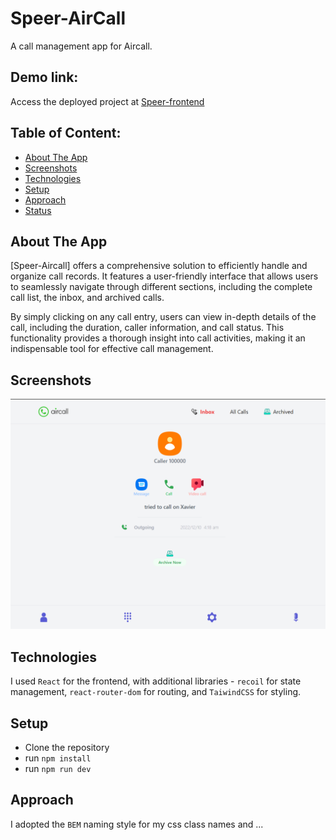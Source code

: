 # Speer-AirCall
A call management app for Aircall.

## Demo link:
Access the deployed project at [Speer-frontend](https://speertechnologies-frontend.vercel.app/)

## Table of Content:

- [About The App](#about-the-app)
- [Screenshots](#screenshots)
- [Technologies](#technologies)
- [Setup](#setup)
- [Approach](#approach)
- [Status](#status)

## About The App
[Speer-Aircall] offers a comprehensive solution to efficiently handle and organize call records. It features a user-friendly interface that allows users to seamlessly navigate through different sections, including the complete call list, the inbox, and archived calls. 

By simply clicking on any call entry, users can view in-depth details of the call, including the duration, caller information, and call status. This functionality provides a thorough insight into call activities, making it an indispensable tool for effective call management.

## Screenshots

![CallDetails-Desktop](src/assets/detailsDesktop.png)


## Technologies
I used `React` for the frontend, with additional libraries - `recoil` for state management, `react-router-dom` for routing, and `TaiwindCSS` for styling.

## Setup
- Clone the repository
- run `npm install`
- run `npm run dev`

## Approach
I adopted the `BEM` naming style for my css class names and ...

